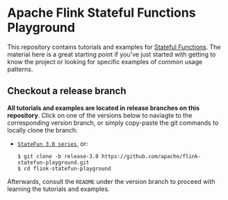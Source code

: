 # Apache Flink Stateful Functions Playground

This repository contains tutorials and examples for [Stateful Functions](https://flink.apache.org/stateful-functions.html). The material here is a great starting point if you've just started with getting to know the project or looking for specific examples of common usage patterns.

## Checkout a release branch

**All tutorials and examples are located in release branches on this repository**. Click on one of the versions below to naviagte to the corresponding version branch, or simply copy-paste the git commands to locally clone the branch:

- [`StateFun 3.0 series`](https://github.com/apache/flink-statefun-playground/tree/release-3.0), or:
  ```
  $ git clone -b release-3.0 https://github.com/apache/flink-statefun-playground.git
  $ cd flink-statefun-playground
  ```

Afterwards, consult the `README` under the version branch to proceed with learning the tutorials and examples.
